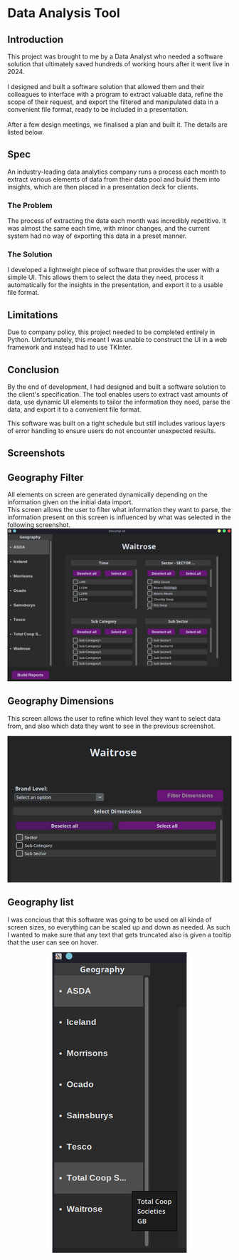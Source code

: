 # Data Analysis Tool

## Introduction
This project was brought to me by a Data Analyst who needed a software solution that ultimately saved hundreds of working hours after it went live in 2024.
<br>
<br>
I designed and built a software solution that allowed them and their colleagues to interface with a program to extract valuable data, refine the scope of their request, and export the filtered and manipulated data in a convenient file format, ready to be included in a presentation.
<br>
<br>
After a few design meetings, we finalised a plan and built it. The details are listed below.

## Spec
An industry-leading data analytics company runs a process each month to extract various elements of data from their data pool and build them into insights, which are then placed in a presentation deck for clients.

### The Problem
The process of extracting the data each month was incredibly repetitive. It was almost the same each time, with minor changes, and the current system had no way of exporting this data in a preset manner.

### The Solution
I developed a lightweight piece of software that provides the user with a simple UI. This allows them to select the data they need, process it automatically for the insights in the presentation, and export it to a usable file format.

## Limitations
Due to company policy, this project needed to be completed entirely in Python. Unfortunately, this meant I was unable to construct the UI in a web framework and instead had to use TKInter.

## Conclusion
By the end of development, I had designed and built a software solution to the client's specification. The tool enables users to extract vast amounts of data, use dynamic UI elements to tailor the information they need, parse the data, and export it to a convenient file format.

This software was built on a tight schedule but still includes various layers of error handling to ensure users do not encounter unexpected results.

## Screenshots

## Geography Filter
All elements on screen are generated dynamically depending on the information given on the initial data import.
<br>
This screen allows the user to filter what information they want to parse, the information present on this screen is influenced by what was selected in the following screenshot.
![](https://github.com/SvenMC/Decomp/blob/main/geography_selection.png)

## Geography Dimensions
This screen allows the user to refine which level they want to select data from, and also which data they want to see in the previous screenshot. 
<br>
<p align="center">
  <img src="https://github.com/SvenMC/Decomp/blob/main/dimension_filter.png" />
</p>


## Geography list
I was concious that this software was going to be used on all kinda of screen sizes, so everything can be scaled up and down as needed. As such I wanted to make sure that any text that gets truncated also is given a tooltip that the user can see on hover.
<p align="center">
  <img src="https://github.com/SvenMC/Decomp/blob/main/geography_tooltip.png" />
</p>
